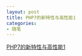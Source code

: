 ```yaml
---
layout: post
title: PHP7的新特性与高性能1
categories:
- 随笔
---
```


<a href="../video/1.html">PHP7的新特性与高性能1</a>

